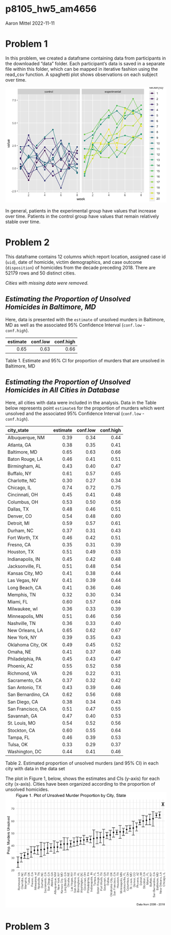 p8105_hw5_am4656
================
Aaron Mittel
2022-11-11

# Problem 1

In this problem, we created a dataframe containing data from
participants in the downloaded “data” folder. Each participant’s data is
saved in a separate file within this folder, which can be mapped in
iterative fashion using the read_csv function. A spaghetti plot shows
observations on each subject over time.

![](p8105_hw5_am4656_files/figure-gfm/creating%20study%20data%20dataframe%20from%20files%20in%20data%20folder-1.png)<!-- -->

In general, patients in the experimental group have values that increase
over time. Patients in the control group have values that remain
relatively stable over time.

# Problem 2

This dataframe contains 12 columns which report location, assigned case
id (`uid`), date of homicide, victim demographics, and case outcome
(`disposition`) of homicides from the decade preceding 2018. There are
52179 rows and 50 distinct cities.

*Cities with missing data were removed.*

## *Estimating the Proportion of Unsolved Homicides in Baltimore, MD*

Here, data is presented with the `estimate` of unsolved murders in
Baltimore, MD as well as the associated 95% Confidence Interval
(`conf.low` - `conf.high`).

| estimate | conf.low | conf.high |
|---------:|---------:|----------:|
|     0.65 |     0.63 |      0.66 |

Table 1. Estimate and 95% CI for proportion of murders that are unsolved
in Baltimore, MD

## *Estimating the Proportion of Unsolved Homicides in All Cities in Database*

Here, all cities with data were included in the analysis. Data in the
Table below represents point `estimate`s for the proportion of murders
which went unsolved and the associated 95% Confidence Interval
(`conf.low` - `conf.high`).

| city_state         | estimate | conf.low | conf.high |
|:-------------------|---------:|---------:|----------:|
| Albuquerque, NM    |     0.39 |     0.34 |      0.44 |
| Atlanta, GA        |     0.38 |     0.35 |      0.41 |
| Baltimore, MD      |     0.65 |     0.63 |      0.66 |
| Baton Rouge, LA    |     0.46 |     0.41 |      0.51 |
| Birmingham, AL     |     0.43 |     0.40 |      0.47 |
| Buffalo, NY        |     0.61 |     0.57 |      0.65 |
| Charlotte, NC      |     0.30 |     0.27 |      0.34 |
| Chicago, IL        |     0.74 |     0.72 |      0.75 |
| Cincinnati, OH     |     0.45 |     0.41 |      0.48 |
| Columbus, OH       |     0.53 |     0.50 |      0.56 |
| Dallas, TX         |     0.48 |     0.46 |      0.51 |
| Denver, CO         |     0.54 |     0.48 |      0.60 |
| Detroit, MI        |     0.59 |     0.57 |      0.61 |
| Durham, NC         |     0.37 |     0.31 |      0.43 |
| Fort Worth, TX     |     0.46 |     0.42 |      0.51 |
| Fresno, CA         |     0.35 |     0.31 |      0.39 |
| Houston, TX        |     0.51 |     0.49 |      0.53 |
| Indianapolis, IN   |     0.45 |     0.42 |      0.48 |
| Jacksonville, FL   |     0.51 |     0.48 |      0.54 |
| Kansas City, MO    |     0.41 |     0.38 |      0.44 |
| Las Vegas, NV      |     0.41 |     0.39 |      0.44 |
| Long Beach, CA     |     0.41 |     0.36 |      0.46 |
| Memphis, TN        |     0.32 |     0.30 |      0.34 |
| Miami, FL          |     0.60 |     0.57 |      0.64 |
| Milwaukee, wI      |     0.36 |     0.33 |      0.39 |
| Minneapolis, MN    |     0.51 |     0.46 |      0.56 |
| Nashville, TN      |     0.36 |     0.33 |      0.40 |
| New Orleans, LA    |     0.65 |     0.62 |      0.67 |
| New York, NY       |     0.39 |     0.35 |      0.43 |
| Oklahoma City, OK  |     0.49 |     0.45 |      0.52 |
| Omaha, NE          |     0.41 |     0.37 |      0.46 |
| Philadelphia, PA   |     0.45 |     0.43 |      0.47 |
| Phoenix, AZ        |     0.55 |     0.52 |      0.58 |
| Richmond, VA       |     0.26 |     0.22 |      0.31 |
| Sacramento, CA     |     0.37 |     0.32 |      0.42 |
| San Antonio, TX    |     0.43 |     0.39 |      0.46 |
| San Bernardino, CA |     0.62 |     0.56 |      0.68 |
| San Diego, CA      |     0.38 |     0.34 |      0.43 |
| San Francisco, CA  |     0.51 |     0.47 |      0.55 |
| Savannah, GA       |     0.47 |     0.40 |      0.53 |
| St. Louis, MO      |     0.54 |     0.52 |      0.56 |
| Stockton, CA       |     0.60 |     0.55 |      0.64 |
| Tampa, FL          |     0.46 |     0.39 |      0.53 |
| Tulsa, OK          |     0.33 |     0.29 |      0.37 |
| Washington, DC     |     0.44 |     0.41 |      0.46 |

Table 2. Estimated proportion of unsolved murders (and 95% CI) in each
city with data in the data set

The plot in Figure 1, below, shows the estimates and CIs (y-axis) for
each city (x-axis). Cities have been organized according to the
proportion of unsolved homicides.
![](p8105_hw5_am4656_files/figure-gfm/plot%20w%20estimates%20and%20CIs%20for%20each%20city-1.png)<!-- -->

# Problem 3
